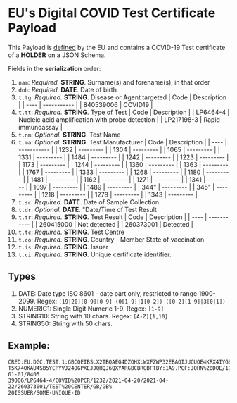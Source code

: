 # **EU's Digital COVID Test Certificate** Payload

This Payload is [defined](https://ec.europa.eu/health/sites/health/files/ehealth/docs/digital-green-certificates_dt-specifications_en.pdf) by the EU and contains a COVID-19 Test certificate of a **HOLDER** on a JSON Schema.

Fields in the **serialization** order:
1. `nam`: *Required.* **STRING**. Surname(s) and forename(s), in that order
1. `dob`: *Required.* **DATE**. Date of birth
1. `t.tg`: *Required.* **STRING**. Disease or Agent targeted
    | Code | Description | 
    | ---- | ----------- |
    | 840539006 | COVID19 |
1. `t.tt`: *Required.* **STRING**. Type of Test 
    | Code | Description | 
    | LP6464-4 | Nucleic acid amplification with probe detection |
    | LP217198-3 | Rapid immunoassay |
1. `t.nm`: *Optional.* **STRING**. Test Name
1. `t.ma`: *Optional.* **STRING**. Test Manufacturer
    | Code | Description | 
    | ---- | ----------- |
    | 1232 | --------- | 
    | 1304 | --------- | 
    | 1065 | --------- | 
    | 1331 | --------- | 
    | 1484 | --------- | 
    | 1242 | --------- | 
    | 1223 | --------- | 
    | 1173 | --------- | 
    | 1244 | --------- | 
    | 1360 | --------- | 
    | 1363 | --------- | 
    | 1767 | --------- | 
    | 1333 | --------- | 
    | 1268 | --------- | 
    | 1180 | --------- | 
    | 1481 | --------- | 
    | 1162 | --------- | 
    | 1271 | --------- | 
    | 1341 | --------- | 
    | 1097 | --------- | 
    | 1489 | --------- | 
    | 344" | --------- | 
    | 345" | --------- | 
    | 1218 | --------- | 
    | 1278 | --------- | 
    | 1343 | --------- | 
1. `t.sc`: *Required.* **DATE**. Date of Sample Collection
1. `t.dr`: *Optional.* **DATE**. "Date/Time of Test Result
1. `t.tr`: *Required.* **STRING**. Test Result
    | Code | Description | 
    | ---- | ----------- |
    | 260415000 | Not detected |
    | 260373001 | Detected  |
1. `t.tc`: *Required.* **STRING**. Test Centre
1. `t.co`: *Required.* **STRING**. Country - Member State of vaccination
1. `t.is`: *Required.* **STRING**. Issuer
1. `t.ci`: *Required.* **STRING**. Unique certificate identifier.

## Types

1. DATE: Date type ISO 8601 - date part only, restricted to range 1900-2099. Regex: `[19|20][0-9][0-9]-(0[1-9]|1[0-2])-([0-2][1-9]|3[0|1])`
1. NUMERIC1: Single Digit Numeric 1-9. Regex: `[1-9]`
1. STRING10: String with 10 chars. Regex: `[A-Z]{1,10}`
1. STRING50: String with 50 chars. 

## Example:
```
CRED:EU.DGC.TEST:1:GBCQEIBSLX2TBQAEG4DZOHXLWXFZWP32EBAQIJUCUOE4KRX4IYGB6E5EPUBCCAHZ7
T5K74OKAU4SB5YCPYVJ24OGPXEJJQHQJ6QXYARGBCBRGBFTBY:1A9.PCF:JOHN%20DOE/1982-01-01/8405
39006/LP6464-4/COVID%20PCR/1232/2021-04-20/2021-04-22/260373001/TEST%20CENTER/GB/GB%
20ISSUER/SOME-UNIQUE-ID
``` 